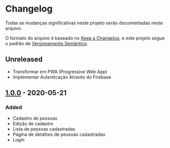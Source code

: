 # Changelog

Todas as mudanças significativas neste projeto serão documentadas neste arquivo.

O formato do arquivo é baseado no [Keep a Changelog](https://keepachangelog.com/en/1.0.0/),
e este projeto segue o padrão de [Versionamento Semântico](https://semver.org/spec/v2.0.0.html).

## Unreleased

- Transformar em PWA (Progressive Web App)
- Implementar Autenticação Através do Firebase

## [1.0.0] - 2020-05-21

### Added

- Cadastro de pessoas
- Edição de cadastro
- Lista de pessoas cadastradas
- Página de detalhes de pessoas cadastradas
- Login

[1.0.0]: https://github.com/hackathon-da-diversidade/agencia-compromisso-web/releases/tag/1.0.0
